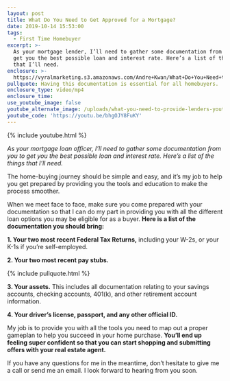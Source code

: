 ```yaml
---
layout: post
title: What Do You Need to Get Approved for a Mortgage?
date: 2019-10-14 15:53:00
tags:
  - First Time Homebuyer
excerpt: >-
  As your mortgage lender, I’ll need to gather some documentation from you to
  get you the best possible loan and interest rate. Here’s a list of the things
  that I’ll need.
enclosure: >-
  https://vyralmarketing.s3.amazonaws.com/Andre+Kwan/What+Do+You+Need+to+Get+Approved+for+a+Mortgage_.mp4
pullquote: Having this documentation is essential for all homebuyers.
enclosure_type: video/mp4
enclosure_time:
use_youtube_image: false
youtube_alternate_image: /uploads/what-you-need-to-provide-lenders-youtube-1.jpg
youtube_code: 'https://youtu.be/bhgOJY8FuKY'
---
```


{% include youtube.html %}

*As your mortgage loan officer, I’ll need to gather some documentation from you to get you the best possible loan and interest rate. Here’s a list of the things that I’ll need.*

The home-buying journey should be simple and easy, and it’s my job to help you get prepared by providing you the tools and education to make the process smoother.

When we meet face to face, make sure you come prepared with your documentation so that I can do my part in providing you with all the different loan options you may be eligible for as a buyer. **Here is a list of the documentation you should bring:**

**1\. Your two most recent Federal Tax Returns,** including your W-2s, or your K-1s if you’re self-employed.

**2\. Your two most recent pay stubs.**

{% include pullquote.html %}

**3\. Your assets.** This includes all documentation relating to your savings accounts, checking accounts, 401(k), and other retirement account information.

**4\. Your driver’s license, passport, and any other official ID.**

My job is to provide you with all the tools you need to map out a proper gameplan to help you succeed in your home purchase. **You’ll end up feeling super confident so that you can start shopping and submitting offers with your real estate agent.**

If you have any questions for me in the meantime, don’t hesitate to give me a call or send me an email. I look forward to hearing from you soon.